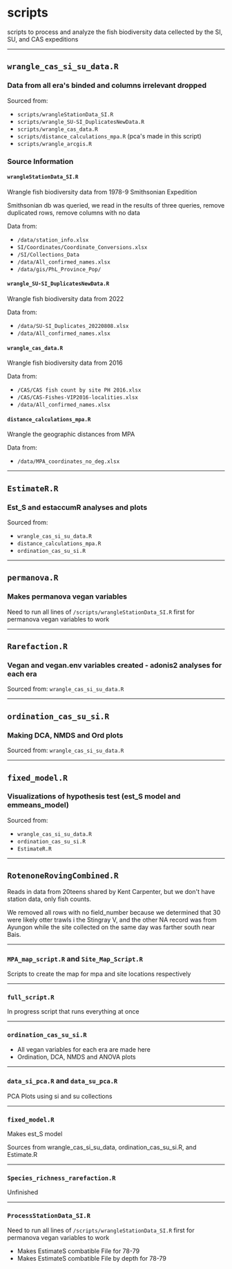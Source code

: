 # scripts

scripts to process and analyze the fish biodiversity data cellected by the SI, SU, and CAS expeditions

---


## `wrangle_cas_si_su_data.R`

### Data from all era's binded and columns irrelevant dropped
Sourced from:
*   `scripts/wrangleStationData_SI.R`
*   `scripts/wrangle_SU-SI_DuplicatesNewData.R`
*   `scripts/wrangle_cas_data.R`
*   `scripts/distance_calculations_mpa.R` (pca's made in this script)
*   `scripts/wrangle_arcgis.R`


### Source Information


#### `wrangleStationData_SI.R`

Wrangle fish biodiversity data from 1978-9 Smithsonian Expedition

Smithsonian db was queried, we read in the results of three queries, remove duplicated rows, remove columns with no data

Data from:
* `/data/station_info.xlsx` 
* `SI/Coordinates/Coordinate_Conversions.xlsx` 
* `/SI/Collections_Data`
* `/data/All_confirmed_names.xlsx`
* `/data/gis/PhL_Province_Pop/`



#### `wrangle_SU-SI_DuplicatesNewData.R`

Wrangle fish biodiversity data from 2022

Data from:
* `/data/SU-SI_Duplicates_20220808.xlsx` 
* `/data/All_confirmed_names.xlsx`



#### `wrangle_cas_data.R`

Wrangle fish biodiversity data from 2016

Data from:
* `/CAS/CAS fish count by site PH 2016.xlsx` 
* `/CAS/CAS-Fishes-VIP2016-localities.xlsx` 
* `/data/All_confirmed_names.xlsx`

#### `distance_calculations_mpa.R`

Wrangle the geographic distances from MPA

Data from:
* `/data/MPA_coordinates_no_deg.xlsx`


---


## `EstimateR.R`
### Est_S and estaccumR analyses and plots

Sourced from: 
* `wrangle_cas_si_su_data.R`
* `distance_calculations_mpa.R`
* `ordination_cas_su_si.R`


---


## `permanova.R`
### Makes permanova vegan variables 

Need to run all lines of `/scripts/wrangleStationData_SI.R` first for permanova vegan variables to work 


---


## `Rarefaction.R`
### Vegan and vegan.env variables created - adonis2 analyses for each era

Sourced from: `wrangle_cas_si_su_data.R`


---


## `ordination_cas_su_si.R`
### Making DCA, NMDS and Ord plots

Sourced from: `wrangle_cas_si_su_data.R`


---


## `fixed_model.R`
### Visualizations of hypothesis test (est_S model and emmeans_model)

Sourced from: 
* `wrangle_cas_si_su_data.R`
* `ordination_cas_su_si.R`
* `EstimateR.R`


--- 


## `RotenoneRovingCombined.R`

Reads in data from 20teens shared by Kent Carpenter, but we don't have station data, only fish counts.

We removed all rows with no field_number because we determined that 30 were likely otter trawls i the Stingray V, and the other NA record was from Ayungon while the site collected on the same day was farther south near Bais.


---


### `MPA_map_script.R` and `Site_Map_Script.R`

Scripts to create the map for mpa and site locations respectively


---


### `full_script.R` 

In progress script that runs everything at once


---


### `ordination_cas_su_si.R`

* All vegan variables for each era are made here
* Ordination, DCA, NMDS and ANOVA plots


---


### `data_si_pca.R` and `data_su_pca.R`

PCA Plots using si and su collections


---


### `fixed_model.R`

Makes est_S model

Sources from wrangle_cas_si_su_data, ordination_cas_su_si.R, and Estimate.R


---


### `Species_richness_rarefaction.R`
Unfinished

---


### `ProcessStationData_SI.R`
Need to run all lines of `/scripts/wrangleStationData_SI.R` first for permanova vegan variables to work 
* Makes EstimateS combatible File for 78-79
* Makes EstimateS combatible File by depth for 78-79
